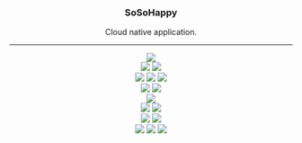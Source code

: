 <div align=center><span style='center'>
  <h3> SoSoHappy</h3>
  Cloud native application. 
</div>
  
- - -

<div align=center>
  <img src="https://img.shields.io/badge/Google Cloud Platform-4285F4?style=flat&logo=Google Cloud&logoColor=white"/><br>
  <img src="https://img.shields.io/badge/kubernetes-326CE5?style=flat&logo=kubernetes&logoColor=white"/>
  <img src="https://img.shields.io/badge/Docker-2496ED?style=flat&logo=Docker&logoColor=white"/><br>
  <img src="https://img.shields.io/badge/Git-F05032?style=flat&logo=Git&logoColor=white"/>
  <img src="https://img.shields.io/badge/Github-181717?style=flat&logo=Github&logoColor=white"/>
  <img src="https://img.shields.io/badge/Jenkins-D24939?style=flat&logo=Jenkins&logoColor=white"/><br>
  <img src="https://img.shields.io/badge/Prometheus-E6522C?style=flat&logo=prometheus&logoColor=white"/>
  <img src="https://img.shields.io/badge/Grafana-F46800?style=flat&logo=grafana&logoColor=white"/><br>
  <img src="https://img.shields.io/badge/Apache Kafka-231F20?style=flat&logo=apachekafka&logoColor=white"/><br>
  <img src="https://img.shields.io/badge/MariaDB-003545?style=flat&logo=mariadb&logoColor=white"/>
  <img src="https://img.shields.io/badge/MongoDB-47A248?style=flat&logo=mongodb&logoColor=white"/><br>
  <img src="https://img.shields.io/badge/Spring Data JPA-6DB33F?style=flat&logo=Databricks&logoColor=white">
  <img src="https://img.shields.io/badge/Spring Data MongoDB-6DB33F?style=flat&logo=Databricks&logoColor=white"><br>
  <img src="https://img.shields.io/badge/Spring Boot-6DB33F?style=flat&logo=Spring Boot&logoColor=white"/>
  <img src="https://img.shields.io/badge/Spring Security-6DB33F?style=flat&logo=springsecurity&logoColor=white"/>
  <img src="https://img.shields.io/badge/Spring WebFlux-6DB33F?style=flat&logo=spring&logoColor=white"/><br>
</div>

